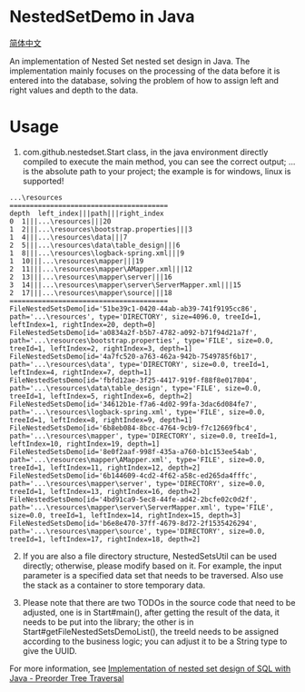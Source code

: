 # NestedSetDemo in Java
[<i class="fa-solid fa-language"></i>   简体中文](https://github.com/BoboTheKnight/nested-set-java/blob/main/README.md)

An implementation of Nested Set nested set design in Java. 
The implementation mainly focuses on the processing of the data before it is entered into the database, solving the problem of how to assign left and right values and depth to the data.

# Usage
1. com.github.nestedset.Start class, in the java environment directly compiled to execute the main method, you can see the correct output; ... is the absolute path to your project; the example is for windows, linux is supported!
```text
...\resources
=======================================
depth  left_index|||path|||right_index
0  1|||...\resources|||20
1  2|||...\resources\bootstrap.properties|||3
1  4|||...\resources\data|||7
2  5|||...\resources\data\table_design|||6
1  8|||...\resources\logback-spring.xml|||9
1  10|||...\resources\mapper|||19
2  11|||...\resources\mapper\AMapper.xml|||12
2  13|||...\resources\mapper\server|||16
3  14|||...\resources\mapper\server\ServerMapper.xml|||15
2  17|||...\resources\mapper\source|||18
=======================================
FileNestedSetsDemo[id='51be39c1-0420-44ab-ab39-741f9195cc86', path='...\resources', type='DIRECTORY', size=4096.0, treeId=1, leftIndex=1, rightIndex=20, depth=0]
FileNestedSetsDemo[id='a0834a2f-b5b7-4782-a092-b71f94d21a7f', path='...\resources\bootstrap.properties', type='FILE', size=0.0, treeId=1, leftIndex=2, rightIndex=3, depth=1]
FileNestedSetsDemo[id='4a7fc520-a763-462a-942b-7549785f6b17', path='...\resources\data', type='DIRECTORY', size=0.0, treeId=1, leftIndex=4, rightIndex=7, depth=1]
FileNestedSetsDemo[id='fbfd12ae-3f25-4417-919f-f88f8e017804', path='...\resources\data\table_design', type='FILE', size=0.0, treeId=1, leftIndex=5, rightIndex=6, depth=2]
FileNestedSetsDemo[id='34612b1e-f7a6-4d02-99fa-3dac6d084fe7', path='...\resources\logback-spring.xml', type='FILE', size=0.0, treeId=1, leftIndex=8, rightIndex=9, depth=1]
FileNestedSetsDemo[id='6b8eb084-8bcc-4764-9cb9-f7c12669fbc4', path='...\resources\mapper', type='DIRECTORY', size=0.0, treeId=1, leftIndex=10, rightIndex=19, depth=1]
FileNestedSetsDemo[id='8e0f2aaf-998f-435a-a760-b1c153ee54ab', path='...\resources\mapper\AMapper.xml', type='FILE', size=0.0, treeId=1, leftIndex=11, rightIndex=12, depth=2]
FileNestedSetsDemo[id='6b144609-4cd2-4f62-a58c-ed265da4fffc', path='...\resources\mapper\server', type='DIRECTORY', size=0.0, treeId=1, leftIndex=13, rightIndex=16, depth=2]
FileNestedSetsDemo[id='4bd91ca9-5ec8-44fe-ad42-2bcfe02c0d2f', path='...\resources\mapper\server\ServerMapper.xml', type='FILE', size=0.0, treeId=1, leftIndex=14, rightIndex=15, depth=3]
FileNestedSetsDemo[id='b6e8e470-37ff-4679-8d72-2f1535426294', path='...\resources\mapper\source', type='DIRECTORY', size=0.0, treeId=1, leftIndex=17, rightIndex=18, depth=2]
```
2. If you are also a file directory structure, NestedSetsUtil can be used directly; otherwise, please modify based on it. For example, the input parameter is a specified data set that needs to be traversed. Also use the stack as a container to store temporary data.

3. Please note that there are two TODOs in the source code that need to be adjusted, one is in Start#main(), after getting the result of the data, it needs to be put into the library; the other is in Start#getFileNestedSetsDemoList(), the treeId needs to be assigned according to the business logic; you can adjust it to be a String type to give the UUID.

For more information, see [Implementation of nested set design of SQL with Java - Preorder Tree Traversal](https://bobotheknight.github.io/implement-SQL-nested-sets-in-Java-en/)
